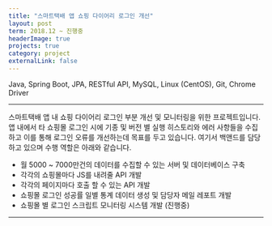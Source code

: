```yaml
---
title: "스마트택배 앱 쇼핑 다이어리 로그인 개선"
layout: post
term: 2018.12 ~ 진행중
headerImage: true
projects: true
category: project
externalLink: false
---
```


Java, Spring Boot, JPA, RESTful API, MySQL, Linux (CentOS), Git, Chrome Driver

---

스마트택배 앱 내 쇼핑 다이어리 로그인 부분 개선 및 모니터링을 위한 프로젝트입니다.
앱 내에서 타 쇼핑몰 로그인 시에 기종 및 버전 별 실행 히스토리와 에러 사항들을 수집하고 이를 통해 로그인 오류를 개선하는데 목표를 두고 있습니다.
여기서 백앤드를 담당하고 있으며 수행 역할은 아래와 같습니다.
- 월 5000 ~ 7000만건의 데이터를 수집할 수 있는 서버 및 데이터베이스 구축
- 각각의 쇼핑몰마다 JS를 내려줄 API 개발
- 각각의 페이지마다 호출 할 수 있는 API 개발
- 쇼핑몰 로그인 성공률 일별 통계 데이터 생성 및 담당자 메일 레포트 개발
- 쇼핑몰 별 로그인 스크립트 모니터링 시스템 개발 (진행중)

---

<br><br>

